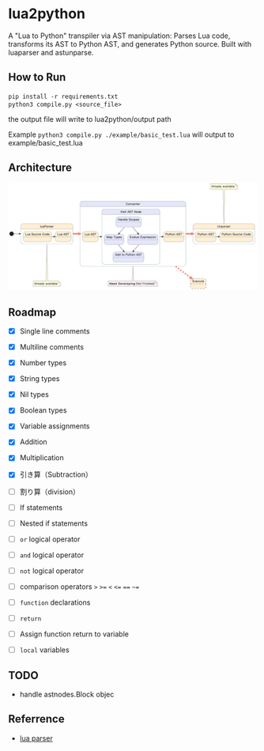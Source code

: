 # lua2python
A "Lua to Python" transpiler via AST manipulation: Parses Lua code, transforms its AST to Python AST, and generates Python source. Built with luaparser and astunparse.



## How to Run

```shell
pip install -r requirements.txt
python3 compile.py <source_file>
```
the output file will write to lua2python/output path

Example `python3 compile.py ./example/basic_test.lua` will output to example/basic_test.lua

## Architecture

![image](./Image/image.png)

## Roadmap

- [x] Single line comments
- [x] Multiline comments

- [x] Number types
- [x] String types
- [x] Nil types
- [x] Boolean types
- [x] Variable assignments

- [x] Addition
- [x] Multiplication
- [x] 引き算（Subtraction）
- [ ] 割り算（division）

- [ ] If statements
- [ ] Nested if statements
- [ ] `or` logical operator
- [ ] `and` logical operator
- [ ] `not` logical operator
- [ ] comparison operators `>` `>=` `<` `<=` `==` `~=`
  
- [ ] `function` declarations
- [ ] `return`
- [ ] Assign function return to variable

- [ ] `local` variables

## TODO

- handle astnodes.Block objec

## Referrence

- [lua parser](https://github.com/boolangery/py-lua-parser)